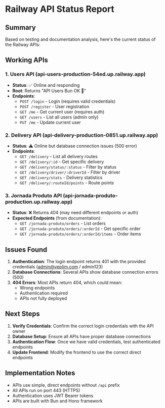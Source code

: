 # Railway API Status Report

## Summary

Based on testing and documentation analysis, here's the current status of the Railway APIs:

## Working APIs

### 1. Users API (api-users-production-54ed.up.railway.app)
- **Status**: ✅ Online and responding
- **Root**: Returns "API Users Bun OK 🚀"
- **Endpoints**:
  - `POST /login` - Login (requires valid credentials)
  - `POST /register` - User registration
  - `GET /me` - Get current user (requires auth)
  - `GET /users` - List all users (admin only)
  - `PUT /me` - Update current user

### 2. Delivery API (api-delivery-production-0851.up.railway.app)
- **Status**: ⚠️ Online but database connection issues (500 error)
- **Endpoints**:
  - `GET /delivery` - List all delivery routes
  - `GET /delivery/:id` - Get specific delivery
  - `GET /delivery/status/:status` - Filter by status
  - `GET /delivery/driver/:driverId` - Filter by driver
  - `GET /delivery/stats` - Delivery statistics
  - `GET /delivery/:routeId/points` - Route points

### 3. Jornada Produto API (api-jornada-produto-production.up.railway.app)
- **Status**: ❌ Returns 404 (may need different endpoints or auth)
- **Expected Endpoints** (from documentation):
  - `GET /jornada-produto/orders` - List orders
  - `GET /jornada-produto/orders/:orderId` - Get specific order
  - `GET /jornada-produto/orders/:orderId/items` - Order items

## Issues Found

1. **Authentication**: The login endpoint returns 401 with the provided credentials (admin@veplim.com / admin123)
2. **Database Connections**: Several APIs show database connection errors (500)
3. **404 Errors**: Most APIs return 404, which could mean:
   - Wrong endpoints
   - Authentication required
   - APIs not fully deployed

## Next Steps

1. **Verify Credentials**: Confirm the correct login credentials with the API owner
2. **Database Setup**: Ensure all APIs have proper database connections
3. **Authentication Flow**: Once we have valid credentials, test authenticated endpoints
4. **Update Frontend**: Modify the frontend to use the correct direct endpoints

## Implementation Notes

- APIs use simple, direct endpoints without `/api` prefix
- All APIs run on port 443 (HTTPS)
- Authentication uses JWT Bearer tokens
- APIs are built with Bun and Hono framework